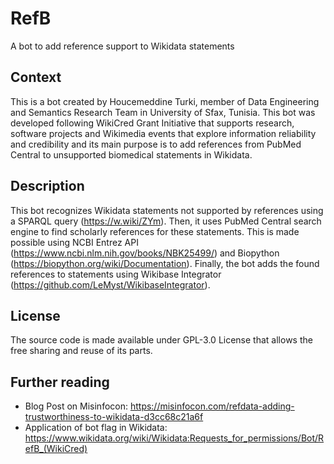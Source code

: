 # RefB
A bot to add reference support to Wikidata statements

## Context
This is a bot created by Houcemeddine Turki, member of Data Engineering and Semantics Research Team in University of Sfax, Tunisia. This bot was developed following WikiCred Grant Initiative that supports research, software projects and Wikimedia events that explore information reliability and credibility and its main purpose is to add references from PubMed Central to unsupported biomedical statements in Wikidata.

## Description
This bot recognizes Wikidata statements not supported by references using a SPARQL query (https://w.wiki/ZYm). Then, it uses PubMed Central search engine to find scholarly references for these statements. This is made possible using NCBI Entrez API (https://www.ncbi.nlm.nih.gov/books/NBK25499/) and Biopython (https://biopython.org/wiki/Documentation). Finally, the bot adds the found references to statements using Wikibase Integrator (https://github.com/LeMyst/WikibaseIntegrator).

## License
The source code is made available under GPL-3.0 License that allows the free sharing and reuse of its parts.

## Further reading
* Blog Post on Misinfocon: https://misinfocon.com/refdata-adding-trustworthiness-to-wikidata-d3cc68c21a6f
* Application of bot flag in Wikidata: https://www.wikidata.org/wiki/Wikidata:Requests_for_permissions/Bot/RefB_(WikiCred)

